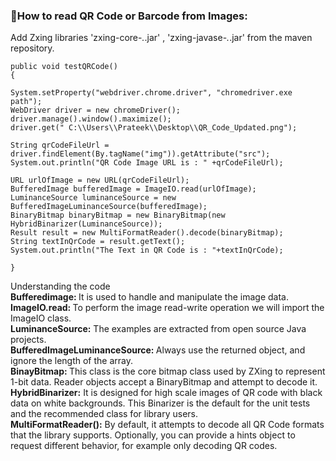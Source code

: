 
### :dart:How to read QR Code or Barcode from Images: <br> 
Add Zxing libraries 'zxing-core-*.*.jar' , 'zxing-javase-*.*.jar' from the maven repository.
```
public void testQRCode()
{

System.setProperty("webdriver.chrome.driver", "chromedriver.exe path");
WebDriver driver = new chromeDriver();
driver.manage().window().maximize();
driver.get(" C:\\Users\\Prateek\\Desktop\\QR_Code_Updated.png");

String qrCodeFileUrl =         driver.findElement(By.tagName("img")).getAttribute("src");
System.out.println("QR Code Image URL is : " +qrCodeFileUrl);

URL urlOfImage = new URL(qrCodeFileUrl);
BufferedImage bufferedImage = ImageIO.read(urlOfImage);
LuminanceSource luminanceSource = new BufferedImageLuminanceSource(bufferedImage);
BinaryBitmap binaryBitmap = new BinaryBitmap(new HybridBinarizer(LuminanceSource));
Result result = new MultiFormatReader().decode(binaryBitmap);
String textInQrCode = result.getText();
System.out.println("The Text in QR Code is : "+textInQrCode);

}
```
Understanding the code<br>
<strong>Bufferedimage: </strong>It is used to handle and manipulate the image data.<br>
<strong>ImageIO.read: </strong>To perform the image read-write operation we will import the ImageIO class.<br>
<strong>LuminanceSource:</strong> The examples are extracted from open source    Java projects.<br>
<strong>BufferedImageLuminanceSource: </strong>Always use the returned object, and ignore the length of the array.<br>
<strong>BinayBitmap: </strong>This class is the core bitmap class used by ZXing to represent 1-bit data. Reader objects accept a BinaryBitmap and attempt to decode it.<br>
<strong>HybridBinarizer:</strong> It is designed for high scale images of QR code with black data on white backgrounds. This Binarizer is the default for the unit tests and the recommended class for library users.<br>
<strong>MultiFormatReader():</strong> By default, it attempts to decode all QR Code formats that the library supports. Optionally, you can provide a hints object to request different behavior, for example only decoding QR codes.<br>
